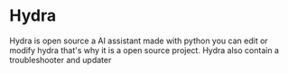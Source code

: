 # Hydra
Hydra is open source a AI assistant made with python you can edit or modify hydra that's why it is a open source project. Hydra also contain a troubleshooter and updater
